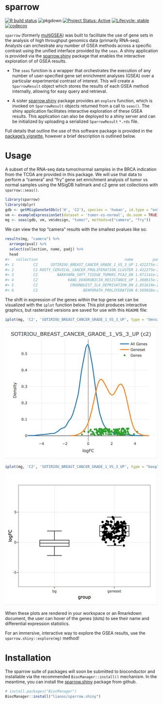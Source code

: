 
# sparrow

<!-- badges: start -->

[![R build
status](https://github.com/lianos/sparrow/workflows/R-CMD-check/badge.svg)](https://github.com/lianos/sparrow/actions)
![pkgdown](https://github.com/lianos/sparrow/workflows/pkgdown/badge.svg)
[![Project Status:
Active](https://www.repostatus.org/badges/latest/active.svg)](https://www.repostatus.org/#active)
[![Lifecycle:
stable](https://img.shields.io/badge/lifecycle-stable-brightgreen.svg)](https://www.tidyverse.org/lifecycle/#stable)
[![codecov](https://codecov.io/gh/lianos/sparrow/branch/develop/graph/badge.svg)](https://codecov.io/gh/lianos/sparrow)
<!-- badges: end -->

`sparrow` (formerly [multiGSEA](https://github.com/lianos/multiGSEA))
was built to facilitate the use of gene sets in the analysis of high
throughput genomics data (primarily RNA-seq). Analysts can orchestrate
any number of GSEA methods across a specific contrast using the unified
interface provided by the `seas`. A shiny application is provided via
the [sparrow.shiny](https://github.com/lianos/sparrow.shiny) package
that enables the interactive exploration of of GSEA results.

-   The `seas` function is a wrapper that orchestrates the execution of
    any number of user-specified gene set enrichment analyses (GSEA)
    over a particular experimental contrast of interest. This will
    create a `SparrowResult` object which stores the results of each
    GSEA method internally, allowing for easy query and retrieval.

-   A sister [sparrow.shiny](https://github.com/lianos/sparrow.shiny)
    package provides an `explore` function, which is invoked on
    `SparrowResult` objects returned from a call to `seas()`. The shiny
    application facilitates interactive exploration of these GSEA
    results. This application can also be deployed to a shiny server and
    can be initialized by uploading a serialized `SparrowResult` `*.rds`
    file.

Full details that outline the use of this software package is provided
in the [package’s
vignette](https://lianos.github.io/sparrow/articles/sparrow.html),
however a brief description is outlined below.

# Usage

A subset of the RNA-seq data tumor/normal samples in the BRCA indication
from the TCGA are provided in this package. We will use that data to
perform a “camera” and “fry” gene set enrichment analysis of tumor vs
normal samples using the MSigDB hallmark and c2 gene set collections
with `sparrow::seas()`.

``` r
library(sparrow)
library(dplyr)
gdb <- getMSigGeneSetDb(c('H', 'C2'), species = 'human', id.type = "entrez")
vm <- exampleExpressionSet(dataset = 'tumor-vs-normal', do.voom = TRUE)
mg <- seas(gdb, vm, vm$design, "tumor", methods=c("camera", "fry"))
```

We can view the top “camera” results with the smallest pvalues like so:

``` r
results(mg, "camera") %>%
  arrange(pval) %>%
  select(collection, name, padj) %>%
  head
#>   collection                                        name         padj
#> 1         C2      SOTIRIOU_BREAST_CANCER_GRADE_1_VS_3_UP 1.422275e-36
#> 2         C2 ROSTY_CERVICAL_CANCER_PROLIFERATION_CLUSTER 1.422275e-36
#> 3         C2         NAKAYAMA_SOFT_TISSUE_TUMORS_PCA2_DN 1.971141e-23
#> 4         C2              KANG_DOXORUBICIN_RESISTANCE_UP 1.380815e-22
#> 5         C2               CROONQUIST_IL6_DEPRIVATION_DN 2.851619e-22
#> 6         C2                     BENPORATH_PROLIFERATION 8.569928e-22
```

The shift in expression of the genes within the top gene set can be
visualized with the `iplot` function below. This plot produces
interactive graphics, but rasterized versions are saved for use with
this `README` file:

``` r
iplot(mg, 'C2', 'SOTIRIOU_BREAST_CANCER_GRADE_1_VS_3_UP', type = "density")
```

<img src="man/figures/README_iplot_density.png" />

``` r
iplot(mg, 'C2', 'SOTIRIOU_BREAST_CANCER_GRADE_1_VS_3_UP', type = "boxplot")
```

<img src="man/figures/README_iplot_boxplot.png" />

When these plots are rendered in your workspace or an Rmarkdown
document, the user can hover of the genes (dots) to see their name and
differential expression statistics.

For an immersive, interactive way to explore the GSEA results, use the
`sparrow.shiny::explore(mg)` method!

# Installation

The sparrow suite of packages will soon be submitted to bioconductor and
installable via the recommended `BiocManager::install()` mechanism. In
the meantime, you can install the
[sparrow.shiny](https://github.com/lianos/sparrow.shiny) package from
github.

``` r
# install.packages("BiocManager")
BiocManager::install("lianos/sparrow.shiny")
```

